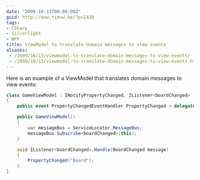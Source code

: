 ```yaml
---
date: "2009-10-13T00:00:00Z"
guid: http://www.timvw.be/?p=1430
tags:
- CSharp
- Silverlight
- WPF
title: ViewModel to translate domain messages to view events
aliases:
 - /2009/10/13/viewmodel-to-translate-domain-messages-to-view-events/
 - /2009/10/13/viewmodel-to-translate-domain-messages-to-view-events.html
---
```

Here is an example of a ViewModel that translates domain messages to view events:

```csharp
class GameViewModel : INotifyPropertyChanged, IListener<boardChanged>
{
	public event PropertyChangedEventHandler PropertyChanged = delegate { };

	public GameViewModel()
	{
		var messageBus = ServiceLocator.MessageBus;
		messageBus.Subscribe<boardChanged>(this);
	}

	void IListener<boardChanged>.Handle(BoardChanged message)
	{
		PropertyChanged("Board");
	}
}
```
